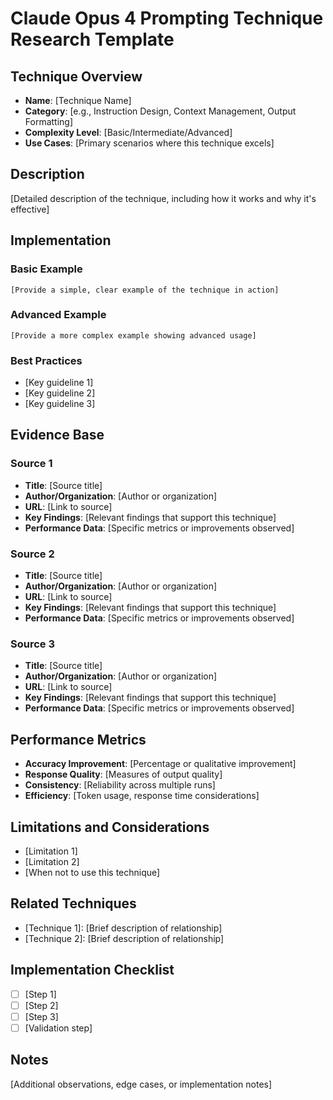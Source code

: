 # Claude Opus 4 Prompting Technique Research Template

## Technique Overview
- **Name**: [Technique Name]
- **Category**: [e.g., Instruction Design, Context Management, Output Formatting]
- **Complexity Level**: [Basic/Intermediate/Advanced]
- **Use Cases**: [Primary scenarios where this technique excels]

## Description
[Detailed description of the technique, including how it works and why it's effective]

## Implementation
### Basic Example
```
[Provide a simple, clear example of the technique in action]
```

### Advanced Example
```
[Provide a more complex example showing advanced usage]
```

### Best Practices
- [Key guideline 1]
- [Key guideline 2]
- [Key guideline 3]

## Evidence Base
### Source 1
- **Title**: [Source title]
- **Author/Organization**: [Author or organization]
- **URL**: [Link to source]
- **Key Findings**: [Relevant findings that support this technique]
- **Performance Data**: [Specific metrics or improvements observed]

### Source 2
- **Title**: [Source title]
- **Author/Organization**: [Author or organization]
- **URL**: [Link to source]
- **Key Findings**: [Relevant findings that support this technique]
- **Performance Data**: [Specific metrics or improvements observed]

### Source 3
- **Title**: [Source title]
- **Author/Organization**: [Author or organization]
- **URL**: [Link to source]
- **Key Findings**: [Relevant findings that support this technique]
- **Performance Data**: [Specific metrics or improvements observed]

## Performance Metrics
- **Accuracy Improvement**: [Percentage or qualitative improvement]
- **Response Quality**: [Measures of output quality]
- **Consistency**: [Reliability across multiple runs]
- **Efficiency**: [Token usage, response time considerations]

## Limitations and Considerations
- [Limitation 1]
- [Limitation 2]
- [When not to use this technique]

## Related Techniques
- [Technique 1]: [Brief description of relationship]
- [Technique 2]: [Brief description of relationship]

## Implementation Checklist
- [ ] [Step 1]
- [ ] [Step 2]
- [ ] [Step 3]
- [ ] [Validation step]

## Notes
[Additional observations, edge cases, or implementation notes]

